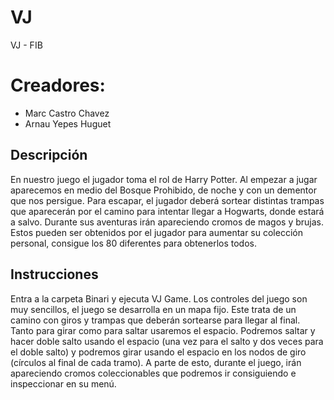 # VJ
 VJ - FIB
# Creadores:
- Marc Castro Chavez
- Arnau Yepes Huguet

## Descripción
En nuestro juego el jugador toma el rol de Harry Potter. Al empezar a jugar
aparecemos en medio del Bosque Prohibido, de noche y con un dementor que
nos persigue.
Para escapar, el jugador deberá sortear distintas trampas que aparecerán por
el camino para intentar llegar a Hogwarts, donde estará a salvo.
Durante sus aventuras irán apareciendo cromos de magos y brujas. Estos
pueden ser obtenidos por el jugador para aumentar su colección personal,
consigue los 80 diferentes para obtenerlos todos.

## Instrucciones

Entra a la carpeta Binari y ejecuta VJ Game.
Los controles del juego son muy sencillos, el juego se desarrolla en un mapa
fijo. Este trata de un camino con giros y trampas que deberán sortearse para
llegar al final.
Tanto para girar como para saltar usaremos el espacio. Podremos saltar y
hacer doble salto usando el espacio (una vez para el salto y dos veces para el
doble salto) y podremos girar usando el espacio en los nodos de giro (círculos
al final de cada tramo).
A parte de esto, durante el juego, irán apareciendo cromos coleccionables que
podremos ir consiguiendo e inspeccionar en su menú.
